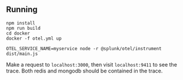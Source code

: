 ## Running

```
npm install
npm run build
cd docker
docker -f otel.yml up
```

```
OTEL_SERVICE_NAME=myservice node -r @splunk/otel/instrument dist/main.js
```

Make a request to `localhost:3000`, then visit `localhost:9411` to see the trace. Both redis and mongodb should be contained
in the trace.

